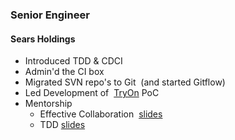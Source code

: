 <h3>Senior Engineer</h3>
<h4 class="accent-primary">Sears Holdings</h4>
<ul>
  <li>Introduced <span class="accent-secondary">TDD</span> &amp; <span class="accent-secondary">CDCI</span></li>
  <li>Admin'd the <span class="accent-secondary">CI</span> box</li>
  <li>Migrated SVN repo's to <span class="accent-secondary">Git</span> &nbsp;<span class="muted">(and started Gitflow)</span></li>
  <li>Led Development of &nbsp;<a href="https://play.google.com/store/apps/details?id=com.sears.tryon" title="Google Play" target="_blank">TryOn</a> PoC</li>
  <li>Mentorship<ul style="list-style-type: circle;">
      <li>
        Effective Collaboration&nbsp;
        <a href="https://docs.google.com/presentation/d/1e-Bx0wd6kviqzKao5wjbj7Vyk2Nc7N1v8BeM6LGrCGg/pub?start=false&loop=false&delayms=3000" target="_blank">slides</a>
      </li>
      <li>
        TDD
        <a href="https://docs.google.com/presentation/d/1FJiKT8W6KqHiHQn2rUs0LL6pf2PQODdW4fHBaiCDHGs/pub?start=false&loop=false&delayms=3000#slide=id.p" target="_blank">slides</a>
      </li>
  </ul></li>
</ul>
